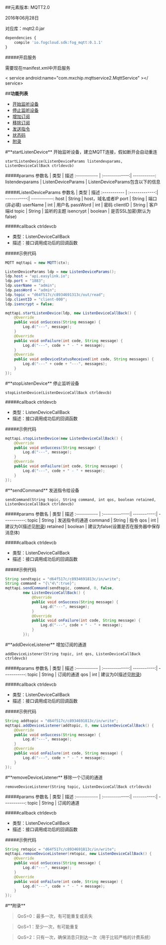##元素版本: MQTT2.0

2016年06月28日

对应库：mqtt2.0.jar

```js
dependencies {
    compile 'io.fogcloud.sdk:fog_mqtt:0.1.1'
}
```

#####开启服务

需要现在manifest.xml中开启服务

< service android:name="com.mxchip.mqttservice2.MqttService" ></ service>

##**功能列表**

* [开始监听设备](#startListenDevice)
* [停止监听设备](#stopListenDevice)
* [增加订阅](#addDeviceListener)
* [移除订阅](#removeDeviceListener)
* [发送指令](#sendCommand)
* [状态码](https://github.com/mxchipSDK/Fog2.0/blob/master/Android/element/ERRORCODE.MD)
* [附录](#appendixes)

<div id="startListenDevice"></div>
#**startListenDevice**
    开始监听设备，建立MQTT连接，假如断开会自动重连

    startListenDevice(ListenDeviceParams listendevparams, ListenDeviceCallBack ctrldevcb)

#####params
参数名 | 类型 | 描述
:-----------  | :-------------:| -----------:
listendevparams     | ListenDeviceParams       | ListenDeviceParams包含以下的信息

#####ListenDeviceParams
参数名 | 类型 | 描述
:-----------  | :-------------:| -----------:| -----------:
host        | String       | host，域名或者IP
port     | String       | 端口(非必填)
userName         | int       | 用户名
passWord         | int       | 密码
clientID         | String     | 客户端id
topic     | String       | 监听的主题
isencrypt     | boolean       | 是否SSL加密(默认为false)

#####callback
ctrldevcb
- 类型：ListenDeviceCallBack
- 描述：接口调用成功后的回调函数

#####示例代码
```java
MQTT mqttapi = new MQTT(ctx);

ListenDeviceParams ldp = new ListenDeviceParams();
ldp.host = "api.easylink.io";
ldp.port = "1883";
ldp.userName = "admin";
ldp.passWord = "admin";
ldp.topic = "d64f517c/c8934691313c/out/read";
ldp.clientID = "client-000";
ldp.isencrypt = false;

mqttapi.startListenDevice(ldp, new ListenDeviceCallBack() {
    @Override
    public void onSuccess(String message) {
        Log.d("---", message);
    }
    @Override
    public void onFailure(int code, String message) {
        Log.d("---", code + " - " + message);
    }
    @Override
    public void onDeviceStatusReceived(int code, String messages) {
        Log.d("---" + code + "---", messages);
    }
});
```

<div id="stopListenDevice"></div>
#**stopListenDevice**
    停止监听设备

    stopListenDevice(ListenDeviceCallBack ctrldevcb)

#####callback
ctrldevcb
- 类型：ListenDeviceCallBack
- 描述：接口调用成功后的回调函数

#####示例代码
```java
mqttapi.stopListenDevice(new ListenDeviceCallBack() {
    @Override
    public void onSuccess(String message) {
        Log.d("---", message);
    }
    @Override
    public void onFailure(int code, String message) {
        Log.d("---", code + " - " + message);
    }
});
```

<div id="sendCommand"></div>
#**sendCommand**
    发送指令给设备

    sendCommand(String topic, String command, int qos, boolean retained, ListenDeviceCallBack ctrldevcb)

#####params
参数名 | 类型 | 描述
:-----------  | :-------------:| -----------:| -----------:
topic     | String       | 发送指令的通道
command        | String       | 指令
qos     | int       | 建议为0(描述见[附录](#appendixes))
retained         | boolean       | 建议为false(设置是否在服务器中保存消息体)

#####callback
ctrldevcb
- 类型：ListenDeviceCallBack
- 描述：接口调用成功后的回调函数

#####示例代码
```java
String sendtopic = "d64f517c/c8934691813c/in/write";
String command = "{\"4\":true}";
mqttapi.sendCommand(sendtopic, command, 0, false,
        new ListenDeviceCallBack() {
            @Override
            public void onSuccess(String message) {
                Log.d("---", message);
            }
            @Override
            public void onFailure(int code, String message) {
                Log.d("---", code + " - " + message);
            }
        });
```

<div id="addDeviceListener"></div>
#**addDeviceListener**
    增加订阅的通道

    addDeviceListener(String topic, int qos, ListenDeviceCallBack ctrldevcb)

#####params
参数名 | 类型 | 描述
:-----------  | :-------------:| -----------:| -----------:
topic     | String       | 订阅的通道
qos     | int       | 建议为0(描述见[附录](#appendixes))


#####callback
ctrldevcb
- 类型：ListenDeviceCallBack
- 描述：接口调用成功后的回调函数

#####示例代码
```java
String addtopic = "d64f517c/c8934691813c/in/write";
mqttapi.addDeviceListener(addtopic, 0, new ListenDeviceCallBack() {
    @Override
    public void onSuccess(String message) {
        Log.d("---", message);
    }
    @Override
    public void onFailure(int code, String message) {
        Log.d("---", code + " - " + message);
    }
});
```

<div id="removeDeviceListener"></div>
#**removeDeviceListener**
    移除一个订阅的通道

    removeDeviceListener(String topic, ListenDeviceCallBack ctrldevcb)

#####params
参数名 | 类型 | 描述
:-----------  | :-------------:| -----------:| -----------:
topic     | String       | 订阅的通道

#####callback
ctrldevcb
- 类型：ListenDeviceCallBack
- 描述：接口调用成功后的回调函数

#####示例代码
```java
String rmtopic = "d64f517c/c8934691813c/in/write";
mqttapi.removeDeviceListener(rmtopic, new ListenDeviceCallBack() {
    @Override
    public void onSuccess(String message) {
        Log.d("---", message);
    }
    @Override
    public void onFailure(int code, String message) {
        Log.d("---", code + " - " + message);
    }
});
```

<div id="appendixes"></div>
#**附录**

>QoS=0：最多一次，有可能重复或丢失

>QoS=1：至少一次，有可能重复

>QoS=2：只有一次，确保消息只到达一次（用于比较严格的计费系统）